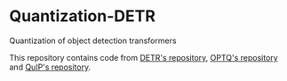 # Quantization-DETR
Quantization of object detection transformers

This repository contains code from [DETR's repository](https://github.com/facebookresearch/detr), [OPTQ's repository](https://github.com/IST-DASLab/gptq) and [QuIP's repository](https://github.com/jerry-chee/QuIP).
